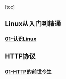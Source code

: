 [toc]

## Linux从入门到精通
### [01-认识Linux](../open-kit/linux/doc/01.认识Linux.md)

## HTTP协议
### [01-HTTP的前世今生](../open-kit/linux/doc/01.认识Linux.md)

